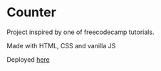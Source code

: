# Counter
Project inspired by one of freecodecamp tutorials.

Made with HTML, CSS and vanilla JS

Deployed [here](https://fmarcio.github.io/Counter/)
